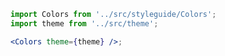 ```jsx noeditor
import Colors from '../src/styleguide/Colors';
import theme from '../src/theme';

<Colors theme={theme} />;
```
